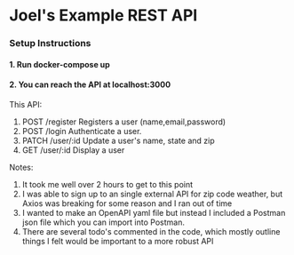 # Joel's Example REST API

### Setup Instructions
#### 1. Run docker-compose up
#### 2. You can reach the API at localhost:3000


This API:
1. POST /register Registers a user (name,email,password)
2. POST /login Authenticate a user.
3. PATCH /user/:id Update a user's name, state and zip
4. GET /user/:id Display a user

Notes:
1. It took me well over 2 hours to get to this point
2. I was able to sign up to an single external API for zip code weather, but Axios was breaking for some reason and I ran out of time
3. I wanted to make an OpenAPI yaml file but instead I included a Postman json file which you can import into Postman.
4. There are several todo's commented in the code, which mostly outline things I felt would be important to a more robust API
